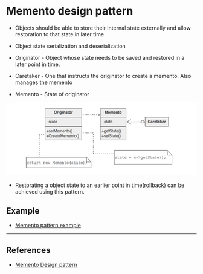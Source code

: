 # Memento design pattern

* Objects should be able to store their internal state externally and allow restoration to that state in later time.

* Object state serialization and deserialization

* Originator - Object whose state needs to be saved and restored in a later point in time.
* Caretaker -  One that instructs the originator to create a memento. Also manages the memento
* Memento - State of originator

![Memento Pattern](./memento.png)

* Restorating a object state to an earlier point in time(rollback) can be achieved using this pattern.

## Example

* [Memento pattern example](https://github.com/faif/python-patterns/blob/master/patterns/behavioral/memento.py)

---

## References

* [Memento Design pattern](https://sourcemaking.com/design_patterns/memento)
